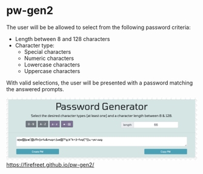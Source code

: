 # pw-gen2
The user will be be allowed to select from the following password criteria:

* Length between 8 and 128 characters
* Character type:
  * Special characters
  * Numeric characters
  * Lowercase characters
  * Uppercase characters
  
With valid selections, the user will be presented with a password matching the answered prompts.

![screeshot](screenshot.png)
https://firefreet.github.io/pw-gen2/
